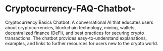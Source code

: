 # Cryptocurrency-FAQ-Chatbot-
Cryptocurrency Basics Chatbot: A conversational AI that educates users about cryptocurrencies, blockchain technology, mining, wallets, decentralized finance (DeFi), and best practices for securing crypto transactions. The chatbot provides easy-to-understand explanations, examples, and links to further resources for users new to the crypto world.
